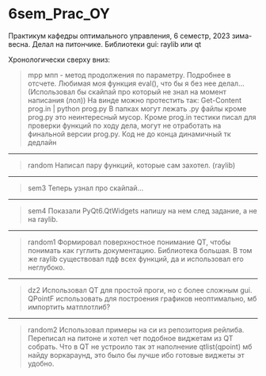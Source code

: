 # 6sem_Prac_OY
Практикум кафедры оптимального управления, 6 семестр, 2023 зима-весна. Делал на питончике. 
Библиотеки gui: raylib или qt


Хронологически сверху вниз:
>mpp
мпп - метод продолжения по параметру. Подробнее в отсчете.
Любимая моя функция eval(), что бы я без нее делал... (Использовал бы скайпай про который не знал на момент написания (лол))
На винде можно протестить так: Get-Content prog.in | python prog.py
В папках могут лежать .py файлы кроме prog.py это неинтересный мусор. Кроме prog.in тестики писал для проверки функций по ходу дела, могут не отработать на финальной версии prog.py. Код не до конца динамичный тк дедлайн
-------------
>random
Написал пару функций, которые сам захотел. (raylib)
-------------
>sem3
Теперь узнал про скайпай...
-------------
>sem4
Показали PyQt6.QtWidgets напишу на нем след задание, а не на raylib.
-------------
>random1
Формировал поверхностное понимание QT, чтобы понимать как гуглить документацию. Библиотека большая. В том же raylib существовал пдф всех функций, да и использовал его неглубоко.
-------------
>dz2
Использовал QT для простой проги, но с более сложным gui. QPointF использовать для построения графиков неоптимально, мб импортить матплотлиб?
-------------
>random2
Использовал примеры на си из репозитория рейлиба. Переписал на питоне и хотел чет подобное виджетам из QT собрать. Что в QT не устроило так эт наполнение qtlist(qpoint) мб найду воркараунд, это было бы лучше ибо готовые виджеты эт удобно. 
